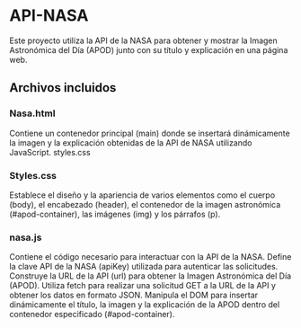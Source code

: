 # API-NASA
Este proyecto utiliza la API de la NASA para obtener y mostrar la Imagen Astronómica del Día (APOD) junto con su título y explicación en una página web.

## Archivos incluidos
### Nasa.html 
Contiene un contenedor principal (main) donde se insertará dinámicamente la imagen y la explicación obtenidas de la API de NASA utilizando JavaScript.
styles.css

### Styles.css
Establece el diseño y la apariencia de varios elementos como el cuerpo (body), el encabezado (header), el contenedor de la imagen astronómica (#apod-container), las imágenes (img) y los párrafos (p).

### nasa.js
Contiene el código necesario para interactuar con la API de la NASA.
Define la clave API de la NASA (apiKey) utilizada para autenticar las solicitudes.
Construye la URL de la API (url) para obtener la Imagen Astronómica del Día (APOD).
Utiliza fetch para realizar una solicitud GET a la URL de la API y obtener los datos en formato JSON.
Manipula el DOM para insertar dinámicamente el título, la imagen y la explicación de la APOD dentro del contenedor especificado (#apod-container).
